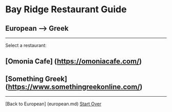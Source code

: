 # Bay Ridge Restaurant Guide
## European --> Greek
---
Select a restaurant:
## [Omonia Cafe] (https://omoniacafe.com/)
## [Something Greek] (https://www.somethingreekonline.com/)
---
[Back to European] (european.md)
[Start Over](../../home.md)